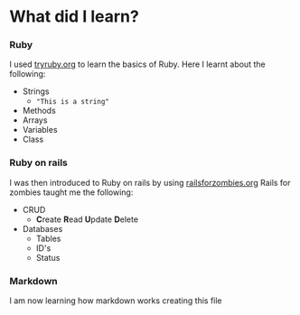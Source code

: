 # What did I learn?
### Ruby

I used [tryruby.org](http://tryruby.org/levels/1/challenges/0) to learn the basics of Ruby. Here I learnt about the following:
                                                       
* Strings
    * `"This is a string"`
* Methods 
* Arrays 
* Variables
* Class

### Ruby on rails

I was then introduced to Ruby on rails by using [railsforzombies.org](http://railsforzombies.org/) Rails for zombies taught me the following:

* CRUD
    * **C**reate **R**ead **U**pdate **D**elete
* Databases
  * Tables
  * ID's
  * Status

### Markdown

I am now learning how markdown works creating this file

                                                       
